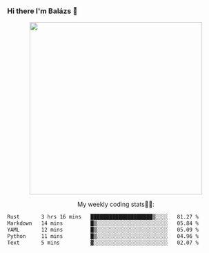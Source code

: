 ### Hi there I'm Balázs 👋
  
<p align="center">
  <img width="400" src="https://github-readme-stats.vercel.app/api/top-langs/?username=bkutasi&size_weight=0.5&count_weight=0.5&hide=jupyter%20notebook&layout=compact&theme=tokyonight">
</p>
<p align="center">
My weekly coding stats👨‍💻:
</p>
<!--START_SECTION:waka-->

```txt
Rust       3 hrs 16 mins   ████████████████████▒░░░░   81.27 %
Markdown   14 mins         █▒░░░░░░░░░░░░░░░░░░░░░░░   05.84 %
YAML       12 mins         █▒░░░░░░░░░░░░░░░░░░░░░░░   05.09 %
Python     11 mins         █▒░░░░░░░░░░░░░░░░░░░░░░░   04.96 %
Text       5 mins          ▓░░░░░░░░░░░░░░░░░░░░░░░░   02.07 %
```

<!--END_SECTION:waka-->



<!--
**bkutasi/bkutasi** is a ✨ _special_ ✨ repository because its `README.md` (this file) appears on your GitHub profile.

Here are some ideas to get you started:

- 🔭 I’m currently working on ...
- 🌱 I’m currently learning ...
- 👯 I’m looking to collaborate on ...
- 🤔 I’m looking for help with ...
- 💬 Ask me about ...
- 📫 How to reach me: ...
- 😄 Pronouns: ...
- ⚡ Fun fact: ...
-->
